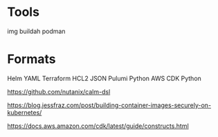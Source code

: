 
# Tools
img
buildah
podman

# Formats
Helm YAML
Terraform HCL2 JSON
Pulumi Python
AWS CDK Python

https://github.com/nutanix/calm-dsl


https://blog.jessfraz.com/post/building-container-images-securely-on-kubernetes/

https://docs.aws.amazon.com/cdk/latest/guide/constructs.html